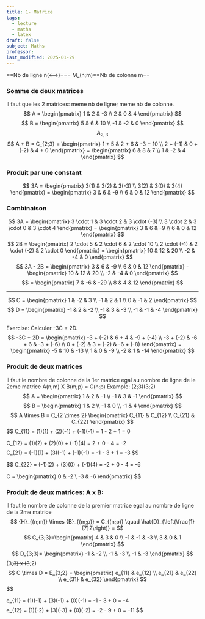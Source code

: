 ```yaml
---
title: 1- Matrice
tags:
  - lecture
  - maths
  - latex
draft: false
subject: Maths
professor: 
last_modified: 2025-01-29
---
```

==Nb de ligne n(<-->)=== M_(n;m)==Nb de colonne m==
### Somme de deux matrices
Il faut que les 2 matrices: meme nb de ligne; meme nb de colonne.
$$
A = \begin{pmatrix}
1 & 2 & -3 \\
2 & 0 & 4
\end{pmatrix}
$$
$$
B = \begin{pmatrix}
5 & 6 & 10 \\
-1 & -2 & 0
\end{pmatrix}
$$
$$
A_{2,3}
$$
$$
A + B = C_{2;3} = \begin{pmatrix}
1 + 5 & 2 + 6 & -3 + 10 \\
2 + (-1) & 0 + (-2) & 4 + 0
\end{pmatrix} = \begin{pmatrix}
6 & 8 & 7 \\
1 & -2 & 4
\end{pmatrix}
$$
### Produit par une constant
$$
3A = \begin{pmatrix}
3(1) & 3(2) & 3(-3) \\
3(2) & 3(0) & 3(4)
\end{pmatrix} = \begin{pmatrix}
3 & 6 & -9 \\
6 & 0 & 12
\end{pmatrix}
$$
### Combinaison
$$
3A = \begin{pmatrix}
3 \cdot 1 & 3 \cdot 2 & 3 \cdot (-3) \\
3 \cdot 2 & 3 \cdot 0 & 3 \cdot 4
\end{pmatrix} = \begin{pmatrix}
3 & 6 & -9 \\
6 & 0 & 12
\end{pmatrix}
$$
$$
2B = \begin{pmatrix}
2 \cdot 5 & 2 \cdot 6 & 2 \cdot 10 \\
2 \cdot (-1) & 2 \cdot (-2) & 2 \cdot 0
\end{pmatrix} = \begin{pmatrix}
10 & 12 & 20 \\
-2 & -4 & 0
\end{pmatrix}
$$
$$
3A - 2B = \begin{pmatrix}
3 & 6 & -9 \\
6 & 0 & 12
\end{pmatrix} - \begin{pmatrix}
10 & 12 & 20 \\
-2 & -4 & 0
\end{pmatrix}
$$
$$
= \begin{pmatrix}
7 & -6 & -29 \\
8 & 4 & 12
\end{pmatrix}
$$

---
$$
C = \begin{pmatrix}
1 & -2 & 3 \\
-1 & 2 & 1 \\
0 & -1 & 2
\end{pmatrix}
$$
$$
D = \begin{pmatrix}
-1 & 2 & -2 \\
-1 & 3 & -3 \\
-1 & -1 & -4
\end{pmatrix}
$$

Exercise:
Calculer -3C + 2D.
$$
-3C + 2D = \begin{pmatrix}
-3 + (-2) & 6 + 4 & -9 + (-4) \\
-3 + (-2) & -6 + 6 & -3 + (-6) \\
0 + (-2) & 3 + (-2) & -6 + (-8)
\end{pmatrix} = \begin{pmatrix}
-5 & 10 & -13 \\
1 & 0 & -9 \\
-2 & 1 & -14
\end{pmatrix}
$$
### Produit de deux matrices
Il faut le nombre de colonne de la 1er matrice egal au nombre de ligne de le 2eme matrice
A(n;m) X B(m;p) = C(n;p)
Example:
(2;~~3)(3~~;2)
$$
A = \begin{pmatrix}
1 & 2 & -1 \\
-1 & 3 & -1
\end{pmatrix}
$$
$$
B = \begin{pmatrix}
1 & 2 \\
-1 & 0 \\
-1 & 4
\end{pmatrix}
$$
$$
A \times B = C_{2 \times 2} \begin{pmatrix}
C_{11} & C_{12} \\
C_{21} & C_{22}
\end{pmatrix}
$$
$$
C_{11} = (1)(1) + (2)(-1) + (-1)(-1) = 1 - 2 + 1 = 0

$$
$$
C_{12} = (1)(2) + (2)(0) + (-1)(4) = 2 + 0 - 4 = -2
$$
$$
C_{21} = (-1)(1) + (3)(-1) + (-1)(-1) = -1 - 3 + 1 = -3
$$

$$
C_{22} = (-1)(2) + (3)(0) + (-1)(4) = -2 + 0 - 4 = -6

$$
$$
C = \begin{pmatrix}
0 & -2 \\
-3 & -6
\end{pmatrix}
$$
### Produit de deux matrices: A x B:
Il faut le nombre de colonne de la premier matrice egal au nombre de ligne de la 2me matrice
$$
{H}_{(n;m)} \times {B}_{(m;p)} = C_{(n;p)}
\quad \hat{D}_{\left(\frac{1}{7}2\right)} = 
$$
$$
C_{3;3}=\begin{pmatrix}
4 & 3 & 0 \\
-1 & -1 & -3 \\
3 & 0 & 1
\end{pmatrix}
$$
$$
D_{3;3}= \begin{pmatrix}
-1 & -2 \\
-1 & -3 \\
-1 & -3
\end{pmatrix}
$$
(3;~~3) x (3~~;2)
$$
C \times D = E_{3;2} = \begin{pmatrix}
e_{11} & e_{12} \\
e_{21} & e_{22} \\
e_{31} & e_{32}
\end{pmatrix}
$$
$$

e_{11} = (1)(-1) + (3)(-1) + (0)(-1) = -1 - 3 + 0 = -4
$$
$$
e_{12} = (1)(-2) + (3)(-3) + (0)(-2) = -2 - 9 + 0 = -11
$$

